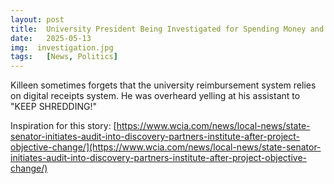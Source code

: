 ```yaml
---
layout: post
title:  University President Being Investigated for Spending Money and Shredding Receipts
date:   2025-05-13
img:  investigation.jpg
tags:   [News, Politics]
---
```


Killeen sometimes forgets that the university reimbursement system relies on digital receipts system. He was overheard yelling at his assistant to "KEEP SHREDDING!"

Inspiration for this story: [https://www.wcia.com/news/local-news/state-senator-initiates-audit-into-discovery-partners-institute-after-project-objective-change/](https://www.wcia.com/news/local-news/state-senator-initiates-audit-into-discovery-partners-institute-after-project-objective-change/)



